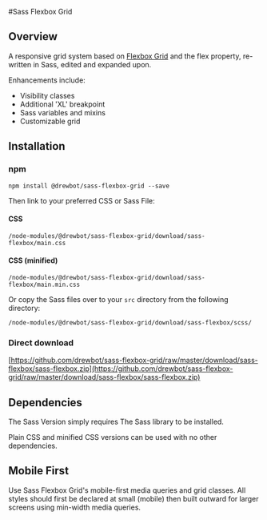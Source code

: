 #Sass Flexbox Grid
## Overview
A responsive grid system based on [Flexbox Grid](http://flexboxgrid.com/ "flexbox-grid") and the flex property, re-written in Sass, edited and expanded upon.

Enhancements include:
- Visibility classes
- Additional 'XL' breakpoint
- Sass variables and mixins
- Customizable grid

## Installation

### npm
```
npm install @drewbot/sass-flexbox-grid --save
```
Then link to your preferred CSS or Sass File:

####  CSS
`/node-modules/@drewbot/sass-flexbox-grid/download/sass-flexbox/main.css`


#### CSS (minified)
`/node-modules/@drewbot/sass-flexbox-grid/download/sass-flexbox/main.min.css`

Or copy the Sass files over to your `src` directory from the following directory:

`/node-modules/@drewbot/sass-flexbox-grid/download/sass-flexbox/scss/`

### Direct download

[https://github.com/drewbot/sass-flexbox-grid/raw/master/download/sass-flexbox/sass-flexbox.zip](https://github.com/drewbot/sass-flexbox-grid/raw/master/download/sass-flexbox/sass-flexbox.zip)

## Dependencies
The Sass Version simply requires The Sass library to be installed.

Plain CSS and minified CSS versions can be used with no other dependencies.

## Mobile First

Use Sass Flexbox Grid's mobile-first media queries and grid classes. All styles should first be declared at small (mobile) then built outward for larger screens using min-width media queries.
